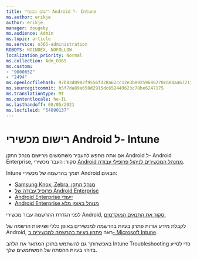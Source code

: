 ```yaml
---
title: רישום מכשירי Android ל- Intune
ms.author: erikje
author: erikje
manager: dougeby
ms.audience: Admin
ms.topic: article
ms.service: o365-administration
ROBOTS: NOINDEX, NOFOLLOW
localization_priority: Normal
ms.collection: Adm_O365
ms.custom:
- "9000652"
- "2494"
ms.openlocfilehash: 97b83d0982f9556fd28a62cc12e3b89259686270c684a46721f0ef3d683e5ae6
ms.sourcegitcommit: b5f7da89a650d2915dc652449623c78be6247175
ms.translationtype: MT
ms.contentlocale: he-IL
ms.lasthandoff: 08/05/2021
ms.locfileid: "54090137"
---
```

# <a name="enrolling-android-devices-into-intune"></a>רישום מכשירי Android ל- Intune

אם אתה מחפש להעביר משתמשים מרישום מנהל התקן Android ל- Android Enterprise, סקור: העבר מכשירי [Android ממנהל המכשירים לניהול פרופילי עבודה](https://docs.microsoft.com/mem/intune/enrollment/android-move-device-admin-work-profile).

Intune תומך בהרשמה של מכשירי Android הבאים:  

- [Samsung Knox, Zebra, מנהל התקן](https://docs.microsoft.com/mem/intune/enrollment/android-enroll-device-administrator)
- [פרופיל עבודה של Android Enterprise](https://docs.microsoft.com/mem/intune/enrollment/android-enterprise-overview)
- [Android Enterprise ייעודי](https://docs.microsoft.com/mem/intune/enrollment/android-dedicated-devices-fully-managed-enroll)
- [Android Enterprise מנוהל באופן מלא](https://docs.microsoft.com/mem/intune/enrollment/android-fully-managed-enroll)

לפני הגדרת ההרשמה עבור מכשירי Android, [סקור את התנאים המוקדמים.](https://docs.microsoft.com/intune/enrollment/android-enroll)  

לקבלת מידע אודות פתרון בעיות בהרשמה למכשירים באופן כללי ושגיאות הרשמה של Android, ראה [פתרון בעיות בהרשמה למכשירים ב- Microsoft Intune](https://docs.microsoft.com/mem/intune/enrollment/troubleshoot-android-enrollment).

באפשרותך גם להשתמש בתוכן המתאר את הלהב Intune Troubleshooting כדי לסייע בזיהוי בעיות ההסתה של המשתמשים שלך.
